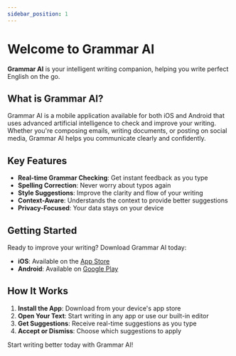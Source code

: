 ```yaml
---
sidebar_position: 1
---
```


# Welcome to Grammar AI

**Grammar AI** is your intelligent writing companion, helping you write perfect English on the go.

## What is Grammar AI?

Grammar AI is a mobile application available for both iOS and Android that uses advanced artificial intelligence to check and improve your writing. Whether you're composing emails, writing documents, or posting on social media, Grammar AI helps you communicate clearly and confidently.

## Key Features

- **Real-time Grammar Checking**: Get instant feedback as you type
- **Spelling Correction**: Never worry about typos again
- **Style Suggestions**: Improve the clarity and flow of your writing
- **Context-Aware**: Understands the context to provide better suggestions
- **Privacy-Focused**: Your data stays on your device

## Getting Started

Ready to improve your writing? Download Grammar AI today:

- **iOS**: Available on the [App Store](https://apps.apple.com)
- **Android**: Available on [Google Play](https://play.google.com)

## How It Works

1. **Install the App**: Download from your device's app store
2. **Open Your Text**: Start writing in any app or use our built-in editor
3. **Get Suggestions**: Receive real-time suggestions as you type
4. **Accept or Dismiss**: Choose which suggestions to apply

Start writing better today with Grammar AI!
